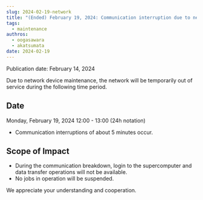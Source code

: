 ```yaml
---
slug: 2024-02-19-network
title: "(Ended) February 19, 2024: Communication interruption due to network device maintenance"
tags:
  - maintenance
authros:
  - oogasawara
  - akatsumata
date: 2024-02-19
---
```


Publication date: February 14, 2024

Due to network device maintenance, the network will be temporarily out of service during the following time period.

## Date

Monday, February 19, 2024 12:00 - 13:00 (24h notation)
- Communication interruptions of about 5 minutes occur.

## Scope of Impact

- During the communication breakdown, login to the supercomputer and data transfer operations will not be available.
- No jobs in operation will be suspended.

We appreciate your understanding and cooperation.

